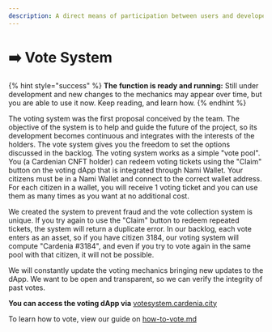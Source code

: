 ```yaml
---
description: A direct means of participation between users and developers
---
```


# ➡️ Vote System

{% hint style="success" %}
**The** **function is ready and running:** Still under development and new changes to the mechanics may appear over time, but you are able to use it now. Keep reading, and learn how.
{% endhint %}

The voting system was the first proposal conceived by the team. The objective of the system is to help and guide the future of the project, so its development becomes continuous and integrates with the interests of the holders. The vote system gives you the freedom to set the options discussed in the backlog. The voting system works as a simple "vote pool". You (a Cardenian CNFT holder) can redeem voting tickets using the "Claim" button on the voting dApp that is integrated through Nami Wallet. Your citizens must be in a Nami Wallet and connect to the correct wallet address. For each citizen in a wallet, you will receive 1 voting ticket and you can use them as many times as you want at no additional cost.

We created the system to prevent fraud and the vote collection system is unique. If you try again to use the "Claim" button to redeem repeated tickets, the system will return a duplicate error. In our backlog, each vote enters as an asset, so if you have citizen 3184, our voting system will compute "Cardenia #3184", and even if you try to vote again in the same pool with that citizen, it will not be possible.

We will constantly update the voting mechanics bringing new updates to the dApp. We want to be open and transparent, so we can verify the integrity of past votes.

**You can access the voting dApp via** [votesystem.cardenia.city](htps://votesystem.cardenia.city)

To learn how to vote, view our guide on [how-to-vote.md](how-to-vote.md "mention")
